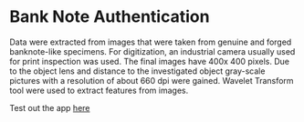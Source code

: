 <h1>Bank Note Authentication</h1>

Data were extracted from images that were taken from genuine and forged banknote-like specimens. For digitization, an industrial camera usually used for print inspection was used. 
The final images have 400x 400 pixels. Due to the object lens and distance to the investigated object gray-scale pictures with a resolution of about 660 dpi were gained. 
Wavelet Transform tool were used to extract features from images.

Test out the app [here](https://bank-authentication-prediction.herokuapp.com/)
